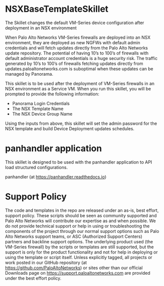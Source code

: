 # NSXBaseTemplateSkillet
The Skillet changes the default VM-Series device configuration after deployment in an NSX environment

When Palo Alto Networks VM-Series firewalls are deployed into an NSX environment, they are deployed as new NGFWs with default admin credentials and will fetch updates directly from the Palo Alto Networks update repository.  The potential of having 10’s to 100’s of firewalls with default administrator account credentials is a huge security risk.  The traffic generated by 10’s to 100’s of firewalls fetching updates directly from updates.paloaltonetworks.com is suboptimal when these updates can be managed by Panorama.

This skillet is to be used after the deployment of VM-Series firewalls in an NSX environment as a Service VM.  When you run this skillet, you will be prompted to provide the following information:
* Panorama Login Credentials
* The NSX Template Name
* The NSX Device Group Name

Using the inputs from above, this skillet will set the admin password for the NSX template and build Device Deployment updates schedules.


# panhandler application
This skillet is designed to be used with the panhandler application to API load structured configurations.

panhandler (at https://panhandler.readthedocs.io)

# Support Policy
The code and templates in the repo are released under an as-is, best effort, support policy. These scripts should be seen as community supported and Palo Alto Networks will contribute our expertise as and when possible. We do not provide technical support or help in using or troubleshooting the components of the project through our normal support options such as Palo Alto Networks support teams, or ASC (Authorized Support Centers) partners and backline support options. The underlying product used (the VM-Series firewall) by the scripts or templates are still supported, but the support is only for the product functionality and not for help in deploying or using the template or script itself. Unless explicitly tagged, all projects or work posted in our GitHub repository (at https://github.com/PaloAltoNetworks) or sites other than our official Downloads page on https://support.paloaltonetworks.com are provided under the best effort policy.
